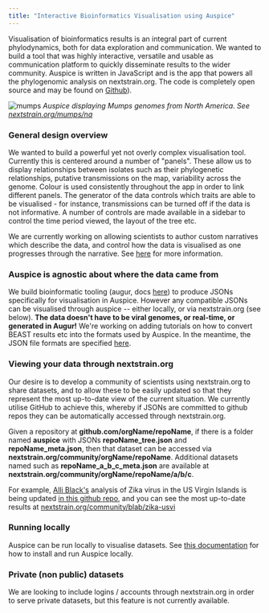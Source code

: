 ```yaml
---
title: "Interactive Bioinformatics Visualisation using Auspice"
---
```


Visualisation of bioinformatics results is an integral part of current phylodynamics, both for data exploration and communication.
We wanted to build a tool that was highly interactive, versatile and usable as communication platform to quickly disseminate results to the wider community.
Auspice is written in JavaScript and is the app that powers all the phylogenomic analysis on nextstrain.org. The code is completely open source and may be found on [Github](https://www.github.com/nextstrain/auspice)).


![mumps](figures/mumps.png)
*Auspice displaying Mumps genomes from North America. See [nextstrain.org/mumps/na](https://www.nextstrain.org/mumps/na)*

### General design overview
We wanted to build a powerful yet not overly complex visualisation tool.
Currently this is centered around a number of "panels".
These allow us to display relationships between isolates such as their phylogenetic relationships, putative transmissions on the map, variability across the genome.
Colour is used consistently throughout the app in order to link different panels.
The generator of the data controls which traits are able to be visualised - for instance, transmissions can be turned off if the data is not informative.
A number of controls are made available in a sidebar to control the time period viewed, the layout of the tree etc.

We are currently working on allowing scientists to author custom narratives which describe the data, and control how the data is visualised as one progresses through the narrative.
See [here](/docs/visualisation/narratives) for more information.

### Auspice is agnostic about where the data came from
We build bioinformatic tooling (augur, docs [here](/docs/bioinformatics/introduction)) to produce JSONs specifically for visualisation in Auspice.
However any compatible JSONs can be visualised through auspice -- either locally, or via nextstrain.org (see below).
**The data doesn't have to be viral genomes, or real-time, or generated in Augur!**
We're working on adding tutorials on how to convert BEAST results etc into the formats used by Auspice.
In the meantime, the JSON file formats are specified [here](/docs/bioinformatics/output-jsons).


### Viewing your data through nextstrain.org
Our desire is to develop a community of scientists using nextstrain.org to share datasets, and to allow these to be easily updated so that they represent the most up-to-date view of the current situation.
We currently utilise GitHub to achieve this, whereby if JSONs are committed to github repos they can be automatically accessed through nextstrain.org.


Given a repository at **github.com/orgName/repoName**, if there is a folder named **auspice** with JSONs **repoName_tree.json** and **repoName_meta.json**, then that dataset can be accessed via **nextstrain.org/community/orgName/repoName**.
Additional datasets named such as **repoName\_a\_b\_c\_meta.json** are available at **nextstrain.org/community/orgName/repoName/a/b/c**.


For example, [Alli Black's](https://bedford.io/team/allison-black/) analysis of Zika virus in the US Virgin Islands is being updated [in this github repo](https://github.com/blab/zika-usvi/), and you can see the most up-to-date results at [nextstrain.org/community/blab/zika-usvi](https://www.nextstrain.org/community/blab/zika-usvi)


### Running locally
Auspice can be run locally to visualise datasets.
See [this documentation](/docs/getting-started/installation) for how to install and run Auspice locally.


### Private (non public) datasets
We are looking to include logins / accounts through nextstrain.org in order to serve private datasets, but this feature is not currently available.
